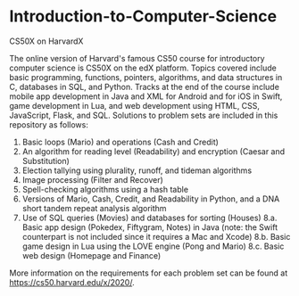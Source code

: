 # Introduction-to-Computer-Science
CS50X on HarvardX

The online version of Harvard's famous CS50 course for introductory computer science is CS50X on the edX platform. Topics covered include basic programming, functions, pointers, algorithms, and data structures in C, databases in SQL, and Python. Tracks at the end of the course include mobile app development in Java and XML for Android and for iOS in Swift, game development in Lua, and web development using HTML, CSS, JavaScript, Flask, and SQL. Solutions to problem sets are included in this repository as follows: 

1. Basic loops (Mario) and operations (Cash and Credit)
2. An algorithm for reading level (Readability) and encryption (Caesar and Substitution)
3. Election tallying using plurality, runoff, and tideman algorithms
4. Image processing (Filter and Recover)
5. Spell-checking algorithms using a hash table
6. Versions of Mario, Cash, Credit, and Readability in Python, and a DNA short tandem repeat analysis algorithm
7. Use of SQL queries (Movies) and databases for sorting (Houses)
 8.a. Basic app design (Pokedex, Fiftygram, Notes) in Java (note: the Swift counterpart is not included since it requires a Mac and Xcode)
8.b. Basic game design in Lua using the LOVE engine (Pong and Mario)
8.c. Basic web design (Homepage and Finance)

More information on the requirements for each problem set can be found at https://cs50.harvard.edu/x/2020/. 
